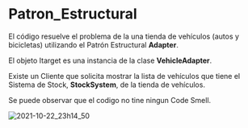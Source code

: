 # Patron_Estructural

El código resuelve el problema de la una tienda de vehículos (autos y bicicletas) utilizando el Patrón Estructural **Adapter**.

El objeto Itarget es una instancia de la clase **VehicleAdapter**. 

Existe un Cliente que solicita mostrar la lista de vehículos que tiene el Sistema de Stock, **StockSystem**, de la tienda de vehículos. 

Se puede observar que el codigo no tine ningun Code Smell.

![2021-10-22_23h14_50](https://user-images.githubusercontent.com/73244043/138540649-a0dc9f48-862c-4370-967f-7e360d200412.png)
